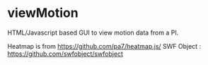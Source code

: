 # viewMotion
HTML/Javascript based GUI to view motion data from a PI.


Heatmap is from https://github.com/pa7/heatmap.js/
SWF Object : https://github.com/swfobject/swfobject
